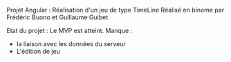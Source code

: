 Projet Angular : Réalisation d'un jeu de type TimeLine
Réalisé en binome par Frédéric Buono et Guillaume Guibet

Etat du projet :
Le MVP est atteint.
Manque :
- la liaison avec les données du serveur
- L'édition de jeu
